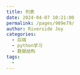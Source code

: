 ```yaml
---
title: 列表
date: 2024-04-07 10:21:00
permalink: /pages/989e79/
author: Riverside Joy
categories:
  - 后端
  - python学习
  - 数据结构
tags:
  - 
---
```

